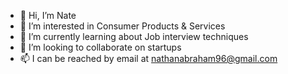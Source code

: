 - 👋 Hi, I’m Nate
- 👀 I’m interested in Consumer Products & Services
- 🌱 I’m currently learning about Job interview techniques
- 💞️ I’m looking to collaborate on startups
- 📫 I can be reached by email at nathanabraham96@gmail.com

<!---
natu12/natu12 is a ✨ special ✨ repository because its `README.md` (this file) appears on your GitHub profile.
You can click the Preview link to take a look at your changes.
--->
